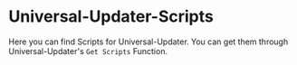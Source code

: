 # Universal-Updater-Scripts
Here you can find Scripts for Universal-Updater. You can get them through Universal-Updater's `Get Scripts` Function.
